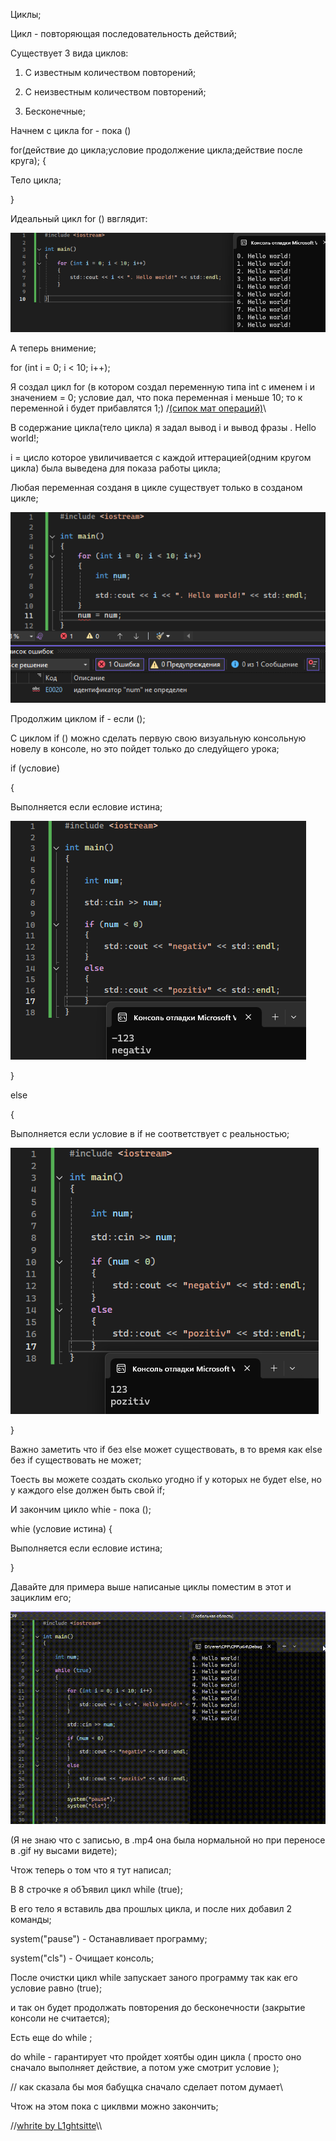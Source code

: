 Циклы;

Цикл - повторяющая последовательность действий;

Существует 3 вида циклов:

1. С известным количеством повторений;

2. С неизвестным количеством повторений;
   
3. Бесконечные;

Начнем с цикла for - пока ()

for(действие до цикла;условие продолжение цикла;действие после круга);
{

Тело цикла;

}

Идеальный цикл for () ввглядит:

![Тут код](https://github.com/L1ghtsitte/CPP/blob/main/lessons/lesson%203/for_1.png)

А теперь внимение;

for (int i = 0; i < 10; i++);

Я создал цикл for (в котором создал переменную типа int с именем i и значением = 0; условие дал, что пока переменная i меньше 10; то к переменной i будет прибавлятся 1;) /[(сипок мат операций)](https://github.com/L1ghtsitte/CPP/blob/main/info/math/math_operation.png)\\

В содержание цикла(тело цикла) я задал вывод i и вывод фразы . Hello world!;

i = цисло которое увиличивается с каждой иттерацией(одним кругом цикла) была выведена для показа работы цикла;

Любая переменная созданя в цикле существует только в созданом цикле;

![Тут код](https://github.com/L1ghtsitte/CPP/blob/main/lessons/lesson%203/for_2.png)

Продолжим циклом if - если ();

С циклом if () можно сделать первую свою визуальную консольную новелу в консоле, но это пойдет только до следуйщего урока;

if (условие)

{

Выполняется если есловие истина;

![Тут код](https://github.com/L1ghtsitte/CPP/blob/main/lessons/lesson%203/if_1.png)

}

else

{

Выполняется если условие в if не соответствует с реальностью;

![Тут код](https://github.com/L1ghtsitte/CPP/blob/main/lessons/lesson%203/if_2.png)

}

Важно заметить что if без else может существовать, в то время как else без if существовать не может;

Тоесть вы можете создать сколько угодно if у которых не будет else, но у каждого else должен быть свой if;

И закончим цикло whie - пока ();

whie (условие истина) 
{

Выполняется если есловие истина;

}

Давайте для примера выше написаные циклы поместим в этот и зациклим его;

![Тут код](https://github.com/L1ghtsitte/CPP/blob/main/lessons/lesson%203/while_1.gif)

(Я не знаю что с записью, в .mp4 она была нормальной но при переносе в .gif ну высами видете);

Чтож теперь о том что я тут написал;

В 8 строчке я обЪявил цикл while (true);

В его тело я вставиль два прошлых цикла, и после них добавил 2 команды;

system("pause") - Останавливает программу;

system("cls") - Очищает консоль;

После очистки цикл while запускает заного программу так как его условие равно (true);

и так он будет продолжать повторения до бесконечности (закрытие консоли не считается);

Есть еще do while ;

do while - гарантирует что пройдет хоятбы один цикла ( просто оно сначало выполняет действие, а потом уже смотрит условие );

// как сказала бы моя бабущка сначало сделает потом думает\\

Чтож на этом пока с циклвми можно закончить;

//[whrite by L1ghtsitte](https://github.com/L1ghtsitte/CPP)\\\
